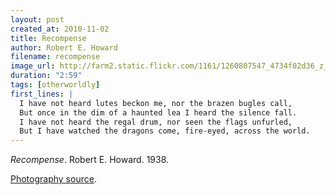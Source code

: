 ```yaml
---
layout: post
created_at: 2010-11-02
title: Recompense
author: Robert E. Howard
filename: recompense
image_url: http://farm2.static.flickr.com/1161/1260807547_4734f02d36_z_d.jpg?zz=1
duration: "2:59"
tags: [otherworldly]
first_lines: |
  I have not heard lutes beckon me, nor the brazen bugles call,
  But once in the dim of a haunted lea I heard the silence fall.
  I have not heard the regal drum, nor seen the flags unfurled,
  But I have watched the dragons come, fire-eyed, across the world.
---
```


_Recompense_.  Robert E. Howard.  1938.

[Photography source](http://www.flickr.com/photos/lunadirimmel/1260807547/).
